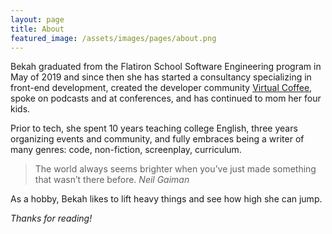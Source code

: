 ```yaml
---
layout: page
title: About
featured_image: /assets/images/pages/about.png
---
```


Bekah graduated from the Flatiron School Software Engineering program in May of 2019 and since then she has started a consultancy specializing in front-end development, created the developer community <a href="https://virtualcoffee.io/">Virtual Coffee</a>, spoke on podcasts and at conferences, and has continued to mom her four kids.

Prior to tech, she spent 10 years teaching college English, three years organizing events and community, and fully embraces being a writer of many genres: code, non-fiction, screenplay, curriculum.

> The world always seems brighter when you’ve just made something that wasn’t there before. <cite>Neil Gaiman</cite>

As a hobby, Bekah likes to lift heavy things and see how high she can jump.

_Thanks for reading!_
